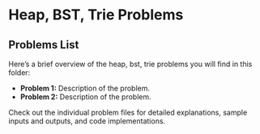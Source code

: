 # Heap, BST, Trie Problems

## Problems List

Here’s a brief overview of the heap, bst, trie problems you will find in this folder:

- **Problem 1:** Description of the problem.
- **Problem 2:** Description of the problem.

Check out the individual problem files for detailed explanations, sample inputs and outputs, and code implementations.
